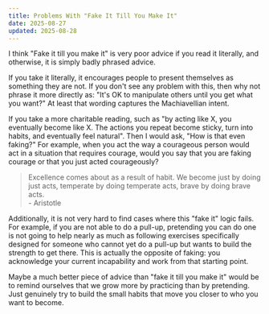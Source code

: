 ```yaml
---
title: Problems With "Fake It Till You Make It"
date: 2025-08-27
updated: 2025-08-28
---
```


I think "Fake it till you make it" is very poor advice if you read it literally, and otherwise, it is simply badly phrased advice.

If you take it literally, it encourages people to present themselves as something they are not. If you don't see any problem with this, then why not phrase it more directly as: "It's OK to manipulate others until you get what you want?" At least that wording captures the Machiavellian intent.

If you take a more charitable reading, such as "by acting like X, you eventually become like X. The actions you repeat become sticky, turn into habits, and eventually feel natural". Then I would ask, "How is that even faking?" For example, when you act the way a courageous person would act in a situation that requires courage, would you say that you are faking courage or that you just acted courageously?

> Excellence comes about as a result of habit. We become just by doing just acts, temperate by doing temperate acts, brave by doing brave acts. \
> \- Aristotle

Additionally, it is not very hard to find cases where this "fake it" logic fails. For example, if you are not able to do a pull-up, pretending you can do one is not going to help nearly as much as following exercises specifically designed for someone who cannot yet do a pull-up but wants to build the strength to get there. This is actually the opposite of faking: you acknowledge your current incapability and work from that starting point.

Maybe a much better piece of advice than "fake it till you make it" would be to remind ourselves that we grow more by practicing than by pretending. Just genuinely try to build the small habits that move you closer to who you want to become.
